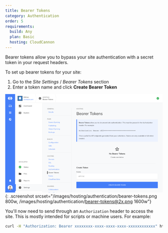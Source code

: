 ```yaml
---
title: Bearer Tokens
category: Authentication
order: 5
requirements:
  build: Any
  plan: Basic
  hosting: CloudCannon
---
```


Bearer tokens allow you to bypass your site authentication with a secret token in your request headers.

To set up bearer tokens for your site:

1. Go to the *Site Settings* / *Bearer Tokens* section
3. Enter a token name and click **Create Bearer Token**

![Bearer tokens authentication](/images/hosting/authentication/bearer-tokens.png){: .screenshot srcset="/images/hosting/authentication/bearer-tokens.png 800w, /images/hosting/authentication/bearer-tokens@2x.png 1600w"}

You'll now need to send through an `Authorization` header to access the site. This is mostly intended for scripts or machine users. For example:

~~~bash
curl -H "Authorization: Bearer xxxxxxxx-xxxx-xxxx-xxxx-xxxxxxxxxxxx" https://example.com/products.json
~~~
